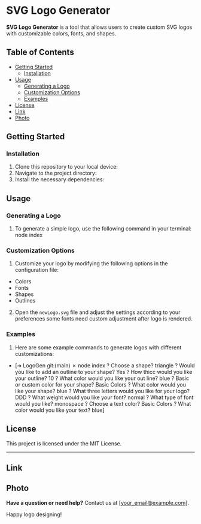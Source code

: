 # SVG Logo Generator

**SVG Logo Generator** is a tool that allows users to create custom SVG logos with customizable colors, fonts, and shapes.

## Table of Contents
- [Getting Started](#getting-started)
  - [Installation](#installation)
- [Usage](#usage)
  - [Generating a Logo](#generating-a-logo)
  - [Customization Options](#customization-options)
  - [Examples](#examples)
- [License](#license)
- [Link](#link)
- [Photo](#Photo)

## Getting Started

### Installation
1. Clone this repository to your local device:
2. Navigate to the project directory:
3. Install the necessary dependencies:

## Usage

### Generating a Logo
1. To generate a simple logo, use the following command in your terminal: node index 

### Customization Options
1. Customize your logo by modifying the following options in the configuration file:
- Colors
- Fonts
- Shapes
- Outlines

2. Open the `newLogo.svg` file and adjust the settings according to your preferences some fonts need custom adjustment after logo is rendered.

### Examples
1. Here are some example commands to generate logos with different customizations:
- [➜  LogoGen git:(main) ✗ node index
? Choose a shape? triangle
? Would you like to add an outline to your shape? 
Yes
? How thicc would you like your outline? 10
? What color would you like your out line? blue
? Basic or custom color for your shape? Basic Colors
? What color would you like your shape? blue
? What three letters would you like for your logo? 
DDD
? What weight would you like your font? normal
? What type of font would you like? monospace
? Choose a text color? Basic Colors
? What color would you like your text? blue]

## License

This project is licensed under the MIT License.

---

## Link

## Photo

**Have a question or need help?** Contact us at [your_email@example.com].

Happy logo designing!